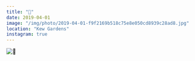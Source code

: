 ```yaml
---
title: "🌸"
date: 2019-04-01
image: "/img/photo/2019-04-01-f9f2169b518c75e8e050cd8939c28ad8.jpg"
location: "Kew Gardens"
instagram: true
---
```


![🌸](/img/photo/2019-04-01-f9f2169b518c75e8e050cd8939c28ad8.jpg)

